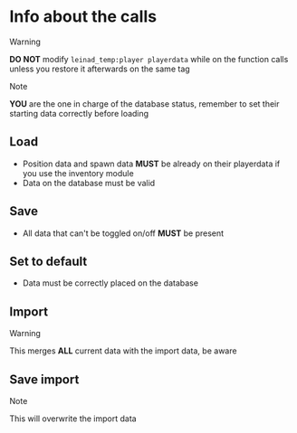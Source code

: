 # Info about the calls

> [!WARNING]
> **DO NOT** modify `leinad_temp:player playerdata` 
> while on the function calls unless you restore it afterwards on the same tag

> [!NOTE]
> **YOU** are the one in charge of the database status,
> remember to set their starting data correctly before loading

## Load
- Position data and spawn data **MUST** be already on their playerdata if you use the inventory module
- Data on the database must be valid

## Save
- All data that can't be toggled on/off **MUST** be present

## Set to default
- Data must be correctly placed on the database 

## Import
> [!WARNING]
> This merges **ALL** current data with the import data, be aware

## Save import
> [!NOTE]
> This will overwrite the import data
